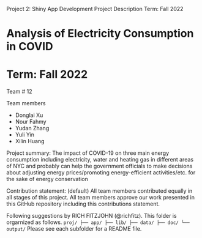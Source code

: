 Project 2: Shiny App Development
Project Description
Term: Fall 2022

# Analysis of Electricity Consumption in COVID
# Term: Fall 2022

Team # 12

Team members
- Donglai Xu
- Nour Fahmy
- Yudan Zhang
- Yuli Yin
- Xilin Huang

Project summary: The impact of COVID-19 on three main energy consumption including electricity, water and heating gas in different areas of NYC and probably can help the government officials to make decisions about adjusting energy prices/promoting energy-efficient activities/etc. for the sake of energy conservation

Contribution statement: (default) All team members contributed equally in all stages of this project. All team members approve our work presented in this GitHub repository including this contributions statement.

Following suggestions by RICH FITZJOHN (@richfitz). This folder is orgarnized as follows.
`
proj/
├── app/
├── lib/
├── data/
├── doc/
└── output/
`
Please see each subfolder for a README file.
